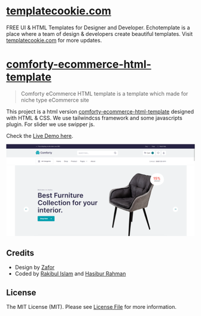 # [templatecookie.com](https://templatecookie.com)
FREE UI & HTML Templates for Designer and Developer. Echotemplate is a place where a team of design & developers create beautiful templates. Visit [templatecookie.com](https://templatecookie.com) for more updates.

# [comforty-ecommerce-html-template](https://github.com/echotemplate/comforty-ecommerce-html-template)

> Comforty eCommerce HTML template is a template which made for niche type eCommerce site

This project is a html version [comforty-ecommerce-html-template](https://comforty-ecommerce-html.netlify.app/) designed with HTML & CSS. We use tailwindcss framework and some javascripts plugin. For slider we use swipper js.

Check the [Live Demo here](https://comforty-ecommerce-html.netlify.app/).

![](screenshot.png)

## Credits
- Design by [Zafor](https://www.linkedin.com/in/)
- Coded by [Rakibul Islam](https://github.com/Rakib0101) and [Hasibur Rahman](https://github.com/emon21)

## License
The MIT License (MIT). Please see [License File](LICENSE.md) for more information.
